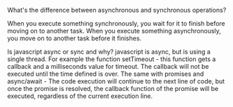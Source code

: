 What's the difference between asynchronous and synchronous operations?

When you execute something synchronously, you wait for it to finish before moving on to another task.
When you execute something asynchronously, you move on to another task before it finishes.

Is javascript async or sync and why?
javascript is async, but is using a single thread.
For example the function setTimeout - this function gets a callback and a milliseconds value for timeout.
The callback will not be executed until the time defined is over.
The same with promises and async/await - The code execution will continue to the next line of code, but once the promise is resolved, the callback function of the promise will be executed, regardless of the current execution line.